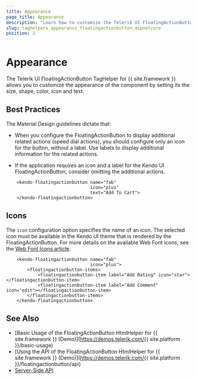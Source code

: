 ```yaml
---
title: Appearance
page_title: Appearance
description: "Learn how to customize the Telerik UI FloatingActionButton TagHelper for {{ site.framework }} by setting its size, shape, color, icon and text."
slug: taghelpers_appearance_floatingactionbutton_aspnetcore
position: 3
---
```


# Appearance

The Telerik UI FloatingActionButton TagHelper for {{ site.framework }} allows you to customize the appearance of the component by setting its the size, shape, color, icon and text.

## Best Practices

The Material Design guidelines dictate that:

* When you configure the FloatingActionButton to display additional related actions (speed dial actions), you should configure only an icon for the button, without a label. Use labels to display additional information for the related actions.

* If the application requires an icon and a label for the Kendo UI FloatingActionButton, consider omitting the additional actions.

```tagHelper
    <kendo-floatingactionbutton name="fab"
                                icon="plus"
                                text="Add To Cart">
    </kendo-floatingactionbutton>
```

## Icons

The `icon` configuration option specifies the name of an icon. The selected icon must be available in the Kendo UI theme that is rendered by the FloatingActionButton. For more details on the available Web Font icons, see the [Web Font Icons article](https://docs.telerik.com/kendo-ui/styles-and-layout/icons-web).

```tagHelper
    <kendo-floatingactionbutton name="fab"
                                icon="plus">
        <floatingactionbutton-items>
            <floatingactionbutton-item label="Add Rating" icon="star"></floatingactionbutton-item>
            <floatingactionbutton-item label="Add Comment" icon="edit"></floatingactionbutton-item>
        </floatingactionbutton-items>
    </kendo-floatingactionbutton>
```

## See Also

* [Basic Usage of the FloatingActionButton HtmlHelper for {{ site.framework }} (Demo)](https://demos.telerik.com/{{ site.platform }}/basic-usage)
* [Using the API of the FloatingActionButton HtmlHelper for {{ site.framework }} (Demo)](https://demos.telerik.com/{{ site.platform }}/floatingactionbutton/api)
* [Server-Side API](/api/floatingactionbutton)
